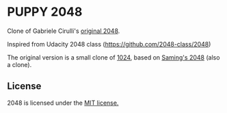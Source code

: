 # PUPPY 2048

Clone of Gabriele Cirulli's [original 2048](http://gabrielecirulli.github.io/2048/). 

Inspired from Udacity 2048 class (https://github.com/2048-class/2048)

The original version is a small clone of [1024](https://play.google.com/store/apps/details?id=com.veewo.a1024), based on [Saming's 2048](http://saming.fr/p/2048/) (also a clone).

## License
2048 is licensed under the [MIT license.](https://github.com/gabrielecirulli/2048/blob/master/LICENSE.txt)


